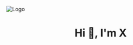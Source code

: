 
![Logo](https://dev-to-uploads.s3.amazonaws.com/uploads/articles/th5xamgrr6se0x5ro4g6.png)
<h1 align="center">Hi 👋, I'm X</h1>
